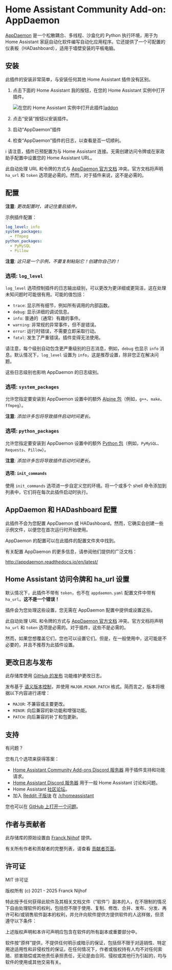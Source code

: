 # Home Assistant Community Add-on: AppDaemon

[AppDaemon][appdaemon] 是一个松散耦合、多线程、沙盒化的 Python 执行环境，用于为 Home Assistant 家庭自动化软件编写自动化应用程序。它还提供了一个可配置的仪表板（HADashboard），适用于墙壁安装的平板电脑。

## 安装

此插件的安装非常简单，与安装任何其他 Home Assistant 插件没有区别。

1. 点击下面的 Home Assistant 我的按钮，在您的 Home Assistant 实例中打开插件。

   ![在您的 Home Assistant 实例中打开此插件][addon-badge]][addon]

1. 点击“安装”按钮以安装插件。
1. 启动“AppDaemon”插件
1. 检查“AppDaemon”插件的日志，以查看是否一切顺利。

:information_source: 请注意，插件已预配置为与 Home Assistant 连接。无需创建访问令牌或在家政助手配置中设置您的 Home Assistant URL。

此自动处理 URL 和令牌的方式与 [AppDaemon 官方文档][appdaemon] 冲突。官方文档将声明 `ha_url` 和 `token` 选项是必需的。然而，对于插件来说，这不是必需的。

## 配置

**注意**: _更改配置时，请记住重启插件。_

示例插件配置：

```yaml
log_level: info
system_packages:
  - ffmpeg
python_packages:
  - PyMySQL
  - Pillow
```

**注意**: _这只是一个示例，不要复制粘贴它！创建你自己的！_

### 选项: `log_level`

`log_level` 选项控制插件的日志输出级别，可以更改为更详细或更简洁，这在处理未知问题时可能很有用。可能的值包括：

- `trace`: 显示所有细节，例如所有调用的内部函数。
- `debug`: 显示详细的调试信息。
- `info`: 普通的（通常）有趣的事件。
- `warning`: 非常规的异常事件，但不是错误。
- `error`: 运行时错误，不需要立即采取行动。
- `fatal`: 发生了严重错误。插件变得无法使用。

请注意，每个级别自动包含更严重级别的日志消息，例如，`debug` 也显示 `info` 消息。默认情况下，`log_level` 设置为 `info`，这是推荐设置，除非您正在解决问题。

这些日志级别也影响 AppDaemon 的日志级别。

### 选项: `system_packages`

允许您指定要安装到 AppDaemon 设置中的额外 [Alpine 包][alpine-packages]（例如，`g++`、`make`、`ffmpeg`）。

**注意**: _添加许多包将导致插件启动时间更长。_

### 选项: `python_packages`

允许您指定要安装到 AppDaemon 设置中的额外 [Python 包][python-packages]（例如，`PyMySQL`、`Requests`、`Pillow`）。

**注意**: _添加许多包将导致插件启动时间更长。_

#### 选项: `init_commands`

使用 `init_commands` 选项进一步自定义您的环境。将一个或多个 shell 命令添加到列表中，它们将在每次此插件启动时执行。

## AppDaemon 和 HADashboard 配置

此插件不会为您配置 AppDaemon 或 HADashboard。然而，它确实会创建一些示例文件，以便您在首次运行时开始使用。

AppDaemon 的配置可以在此插件的配置文件夹中找到。

有关配置 AppDaemon 的更多信息，请参阅他们提供的广泛文档：

<http://appdaemon.readthedocs.io/en/latest/>

## Home Assistant 访问令牌和 ha_url 设置

默认情况下，此插件不带有 `token`，也不在 `appdaemon.yaml` 配置文件中带有 `ha_url`。**这不是一个错误！**

插件会为您处理这些设置，您无需在 AppDaemon 配置中提供或设置这些。

此自动处理 URL 和令牌的方式与 [AppDaemon 官方文档][appdaemon] 冲突。官方文档将声明 `ha_url` 和 `token` 选项是必需的。对于插件，这些不是必需的。

然而，如果您想覆盖它们，您也可以设置它们。但是，在一般使用中，这可能是不必要的，并且不推荐为此插件设置。

## 更改日志与发布

此存储库使用 [GitHub 的发布][releases] 功能维护更改日志。

发布基于 [语义版本控制][semver]，并使用 `MAJOR.MINOR.PATCH` 格式。简而言之，版本将根据以下内容进行递增：

- `MAJOR`: 不兼容或主要更改。
- `MINOR`: 向后兼容的新功能和增强功能。
- `PATCH`: 向后兼容的补丁和包更新。

## 支持

有问题？

您有几个选项来获得答案：

- [Home Assistant Community Add-ons Discord 服务器][discord] 用于插件支持和功能请求。
- [Home Assistant Discord 服务器][discord-ha] 用于一般 Home Assistant 讨论和问题。
- Home Assistant [社区论坛][forum]。
- 加入 [Reddit 子版块][reddit] 在 [/r/homeassistant][reddit]

您也可以在 [GitHub 上打开一个问题][issue]。

## 作者与贡献者

此存储库的原始设置由 [Franck Nijhof][frenck] 提供。

有关所有作者和贡献者的完整列表，请查看 [贡献者页面][contributors]。

## 许可证

MIT 许可证

版权所有 (c) 2021 - 2025 Franck Nijhof

特此授予任何获得此软件及其相关文档文件（“软件”）副本的人，在不限制的情况下自由处理软件的权利，包括但不限于使用、复制、修改、合并、发布、分发、再许可和/或销售软件副本的权利，并允许向软件提供方提供软件的人这样做，但须遵守以下条件：

上述版权声明和本许可声明应包含在软件的所有副本或重要部分中。

软件按“原样”提供，不提供任何明示或暗示的保证，包括但不限于对适销性、特定用途适用性和非侵权性的保证。在任何情况下，作者或版权持有人均不对任何索赔、损害赔偿或其他责任承担责任，无论是由合同、侵权或其他行为引起的，均与软件的使用或其他交易有关。

[addon-badge]: https://my.home-assistant.io/badges/supervisor_addon.svg
[addon]: https://my.home-assistant.io/redirect/supervisor_addon/?addon=a0d7b954_appdaemon&repository_url=https%3A%2F%2Fgithub.com%2Fhassio-addons%2Frepository
[alpine-packages]: https://pkgs.alpinelinux.org/packages
[appdaemon]: https://appdaemon.readthedocs.io
[contributors]: https://github.com/hassio-addons/addon-appdaemon/graphs/contributors
[discord-ha]: https://discord.gg/c5DvZ4e
[discord]: https://discord.me/hassioaddons
[forum]: https://community.home-assistant.io/t/home-assistant-community-add-on-appdaemon-4/163259?u=frenck
[frenck]: https://github.com/frenck
[issue]: https://github.com/hassio-addons/addon-appdaemon/issues
[python-packages]: https://pypi.org/
[reddit]: https://reddit.com/r/homeassistant
[releases]: https://github.com/hassio-addons/addon-appdaemon/releases
[semver]: http://semver.org/spec/v2.0.0.htm
